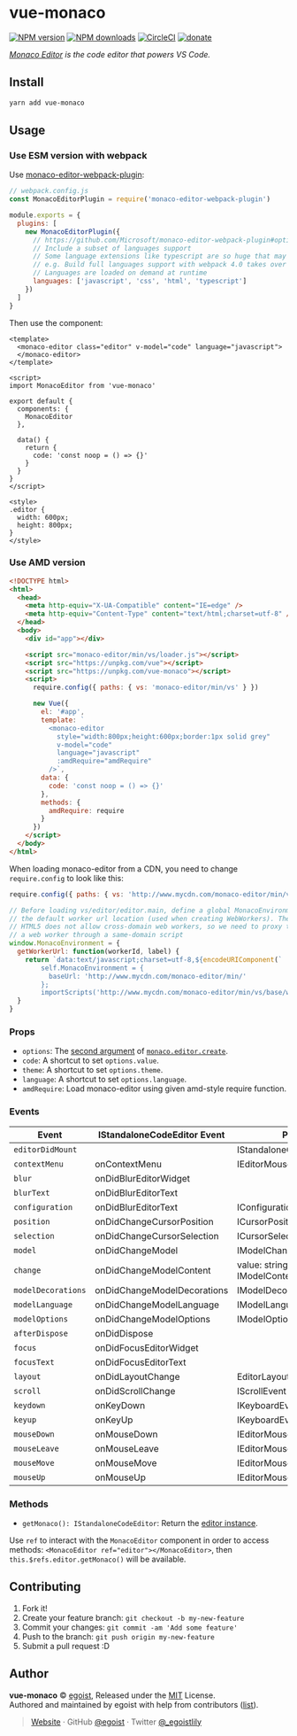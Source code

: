 # vue-monaco

[![NPM version](https://img.shields.io/npm/v/vue-monaco.svg?style=flat)](https://npmjs.com/package/vue-monaco) [![NPM downloads](https://img.shields.io/npm/dm/vue-monaco.svg?style=flat)](https://npmjs.com/package/vue-monaco) [![CircleCI](https://circleci.com/gh/egoist/vue-monaco/tree/master.svg?style=shield)](https://circleci.com/gh/egoist/vue-monaco/tree/master) [![donate](https://img.shields.io/badge/$-donate-ff69b4.svg?maxAge=2592000&style=flat)](https://github.com/egoist/donate)

_[Monaco Editor](https://github.com/Microsoft/monaco-editor) is the code editor that powers VS Code._

## Install

```bash
yarn add vue-monaco
```

## Usage

### Use ESM version with webpack

Use [monaco-editor-webpack-plugin](https://github.com/Microsoft/monaco-editor-webpack-plugin):

```js
// webpack.config.js
const MonacoEditorPlugin = require('monaco-editor-webpack-plugin')

module.exports = {
  plugins: [
    new MonacoEditorPlugin({
      // https://github.com/Microsoft/monaco-editor-webpack-plugin#options
      // Include a subset of languages support
      // Some language extensions like typescript are so huge that may impact build performance
      // e.g. Build full languages support with webpack 4.0 takes over 80 seconds
      // Languages are loaded on demand at runtime
      languages: ['javascript', 'css', 'html', 'typescript']
    })
  ]
}
```

Then use the component:

```vue
<template>
  <monaco-editor class="editor" v-model="code" language="javascript">
  </monaco-editor>
</template>

<script>
import MonacoEditor from 'vue-monaco'

export default {
  components: {
    MonacoEditor
  },

  data() {
    return {
      code: 'const noop = () => {}'
    }
  }
}
</script>

<style>
.editor {
  width: 600px;
  height: 800px;
}
</style>
```

### Use AMD version

```html
<!DOCTYPE html>
<html>
  <head>
    <meta http-equiv="X-UA-Compatible" content="IE=edge" />
    <meta http-equiv="Content-Type" content="text/html;charset=utf-8" />
  </head>
  <body>
    <div id="app"></div>

    <script src="monaco-editor/min/vs/loader.js"></script>
    <script src="https://unpkg.com/vue"></script>
    <script src="https://unpkg.com/vue-monaco"></script>
    <script>
      require.config({ paths: { vs: 'monaco-editor/min/vs' } })

      new Vue({
        el: '#app',
        template: `
          <monaco-editor
            style="width:800px;height:600px;border:1px solid grey"
            v-model="code" 
            language="javascript" 
            :amdRequire="amdRequire"
          />`,
        data: {
          code: 'const noop = () => {}'
        },
        methods: {
          amdRequire: require
        }
      })
    </script>
  </body>
</html>
```

When loading monaco-editor from a CDN, you need to change `require.config` to look like this:

```js
require.config({ paths: { vs: 'http://www.mycdn.com/monaco-editor/min/vs' } })

// Before loading vs/editor/editor.main, define a global MonacoEnvironment that overwrites
// the default worker url location (used when creating WebWorkers). The problem here is that
// HTML5 does not allow cross-domain web workers, so we need to proxy the instantiation of
// a web worker through a same-domain script
window.MonacoEnvironment = {
  getWorkerUrl: function(workerId, label) {
    return `data:text/javascript;charset=utf-8,${encodeURIComponent(`
        self.MonacoEnvironment = {
          baseUrl: 'http://www.mycdn.com/monaco-editor/min/'
        };
        importScripts('http://www.mycdn.com/monaco-editor/min/vs/base/worker/workerMain.js');`)}`
  }
}
```

### Props

- `options`: The [second argument](https://microsoft.github.io/monaco-editor/api/interfaces/monaco.editor.ieditorconstructionoptions.html) of [`monaco.editor.create`](https://microsoft.github.io/monaco-editor/api/modules/monaco.editor.html#create).
- `code`: A shortcut to set `options.value`.
- `theme`: A shortcut to set `options.theme`.
- `language`: A shortcut to set `options.language`.
- `amdRequire`: Load monaco-editor using given amd-style require function.

### Events

| Event              | IStandaloneCodeEditor Event | Parameters                                  |
| ------------------ | --------------------------- | ------------------------------------------- |
| `editorDidMount`   |                             | IStandaloneCodeEditor                       |
| `contextMenu`      | onContextMenu               | IEditorMouseEvent                           |
| `blur`             | onDidBlurEditorWidget       |                                             |
| `blurText`         | onDidBlurEditorText         |                                             |
| `configuration`    | onDidBlurEditorText         | IConfigurationChangedEvent                  |
| `position`         | onDidChangeCursorPosition   | ICursorPositionChangedEvent                 |
| `selection`        | onDidChangeCursorSelection  | ICursorSelectionChangedEvent                |
| `model`            | onDidChangeModel            | IModelChangedEvent                          |
| `change`           | onDidChangeModelContent     | value: string, e: IModelContentChangedEvent |
| `modelDecorations` | onDidChangeModelDecorations | IModelDecorationsChangedEvent               |
| `modelLanguage`    | onDidChangeModelLanguage    | IModelLanguageChangedEvent                  |
| `modelOptions`     | onDidChangeModelOptions     | IModelOptionsChangedEvent                   |
| `afterDispose`     | onDidDispose                |                                             |
| `focus`            | onDidFocusEditorWidget      |                                             |
| `focusText`        | onDidFocusEditorText        |                                             |
| `layout`           | onDidLayoutChange           | EditorLayoutInfo                            |
| `scroll`           | onDidScrollChange           | IScrollEvent                                |
| `keydown`          | onKeyDown                   | IKeyboardEvent                              |
| `keyup`            | onKeyUp                     | IKeyboardEvent                              |
| `mouseDown`        | onMouseDown                 | IEditorMouseEvent                           |
| `mouseLeave`       | onMouseLeave                | IEditorMouseEvent                           |
| `mouseMove`        | onMouseMove                 | IEditorMouseEvent                           |
| `mouseUp`          | onMouseUp                   | IEditorMouseEvent                           |

### Methods

- `getMonaco(): IStandaloneCodeEditor`: Return the [editor instance](https://microsoft.github.io/monaco-editor/api/interfaces/monaco.editor.istandalonecodeeditor.html).

Use `ref` to interact with the `MonacoEditor` component in order to access methods: `<MonacoEditor ref="editor"></MonacoEditor>`, then `this.$refs.editor.getMonaco()` will be available.

## Contributing

1. Fork it!
2. Create your feature branch: `git checkout -b my-new-feature`
3. Commit your changes: `git commit -am 'Add some feature'`
4. Push to the branch: `git push origin my-new-feature`
5. Submit a pull request :D

## Author

**vue-monaco** © [egoist](https://github.com/egoist), Released under the [MIT](./LICENSE) License.<br>
Authored and maintained by egoist with help from contributors ([list](https://github.com/egoist/vue-monaco/contributors)).

> [Website](https://egoist.sh) · GitHub [@egoist](https://github.com/egoist) · Twitter [@\_egoistlily](https://twitter.com/_egoistlily)
